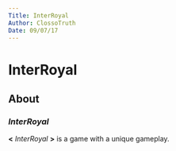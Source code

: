 ```yaml
---
Title: InterRoyal
Author: ClossoTruth
Date: 09/07/17
---
```


 # __InterRoyal__

 ## __About__
 ### _InterRoyal_
 __<__ _InterRoyal_ __>__ is a game with a unique gameplay.

 
  

